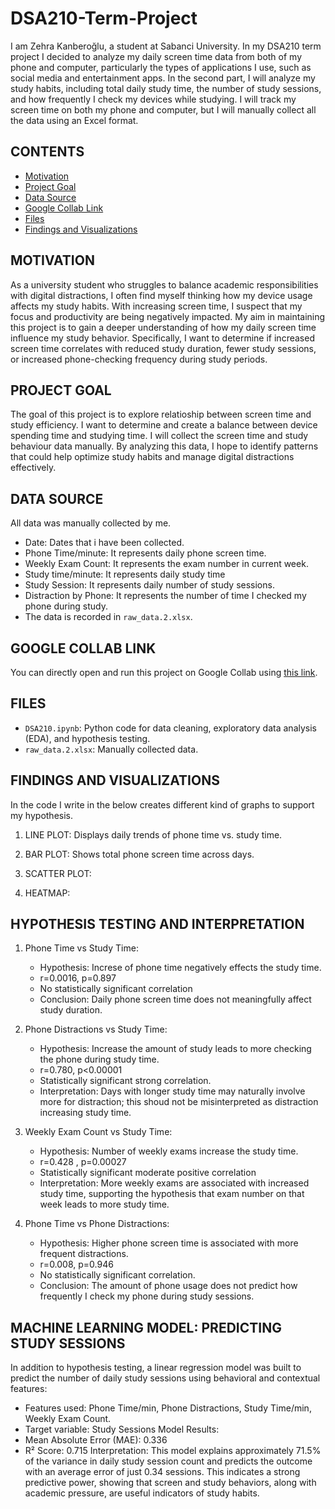 # DSA210-Term-Project
I am Zehra Kanberoğlu, a student at Sabanci University. In my DSA210 term project I decided to analyze my daily screen time data from both of my phone and computer, particularly the types of applications I use, such as social media and entertainment apps. In the second part, I will analyze my study habits, including total daily study time, the number of study sessions, and how frequently I check my devices while studying.  I will track my screen time on both my phone and computer, but I will manually collect all the data using an Excel format.

## CONTENTS
- [Motivation](#motivation)
- [Project Goal](#project-goal)
- [Data Source](#data-source)
- [Google Collab Link](#google-collab-link)
- [Files](#files)
- [Findings and Visualizations](#findings-and-visualizations)

## MOTIVATION
As a university student who struggles to balance academic responsibilities with digital distractions, I often find myself thinking how my device usage affects my study habits. With increasing screen time, I suspect that my focus and productivity are being negatively impacted. My aim in maintaining this project is to gain a deeper understanding of how my daily screen time influence my study behavior. Specifically, I want to determine if increased screen time correlates with reduced study duration, fewer study sessions, or increased phone-checking frequency during study periods. 

## PROJECT GOAL
The goal of this project is to explore relatioship between screen time and study efficiency. I want to determine and create a balance between device spending time and studying time. I will collect the screen time and study behaviour data manually. By analyzing this data, I hope to identify patterns that could help optimize study habits and manage digital distractions effectively.

## DATA SOURCE
All data was manually collected by me.
- Date: Dates that i have been collected.
- Phone Time/minute:  It represents daily phone screen time.
- Weekly Exam Count: It represents the exam number in current week.
- Study time/minute: It represents daily study time
- Study Session: It represents daily number of study sessions. 
- Distraction by Phone: It represents the number of time I checked my phone during study.
- The data is recorded in `raw_data.2.xlsx`.

## GOOGLE COLLAB LINK
You can directly open and run this project on Google Collab using [this link](https://colab.research.google.com/drive/1VJFyATZyOmFEAIA3LrCj_uQbVdfqWod7?usp=drive_link).

## FILES
- `DSA210.ipynb`: Python code for data cleaning, exploratory data analysis (EDA), and hypothesis testing.
- `raw_data.2.xlsx`: Manually collected data.


## FINDINGS AND VISUALIZATIONS
In the code I write in the below creates different kind of graphs to support my hypothesis. 

1) LINE PLOT: Displays daily trends of phone time vs. study time.


2) BAR PLOT: Shows total phone screen time across days.


3) SCATTER PLOT:


4) HEATMAP:
## HYPOTHESIS TESTING AND INTERPRETATION
1) Phone Time vs Study Time:
   - Hypothesis: Increse of phone time negatively effects the study time.
   - r=0.0016, p=0.897
   - No statistically significant correlation
   - Conclusion: Daily phone screen time does not meaningfully affect study duration.
     
2) Phone Distractions vs Study Time:
   - Hypothesis: Increase the amount of study leads to more checking the phone during study time.
   - r=0.780, p<0.00001
   - Statistically significant strong correlation.
   - Interpretation: Days with longer study time may naturally involve more for distraction; this shoud not be misinterpreted as distraction increasing study time.
     
3) Weekly Exam Count vs Study Time:
   - Hypothesis: Number of weekly exams increase the study time.
   - r=0.428 , p=0.00027
   - Statistically significant moderate positive correlation
   - Interpretation: More weekly exams are associated with increased study time, supporting the hypothesis that exam number on that week leads to more study time.

5) Phone Time vs Phone Distractions:
   - Hypothesis: Higher phone screen time is associated with more frequent distractions.
   - r=0.008, p=0.946
   - No statistically significant correlation.
   - Conclusion: The amount of phone usage does not predict how frequently I check my phone during study sessions.

## MACHINE LEARNING MODEL: PREDICTING STUDY SESSIONS
In addition to hypothesis testing, a linear regression model was built to predict the number of daily study sessions using behavioral and contextual features:
- Features used: Phone Time/min, Phone Distractions, Study Time/min, Weekly Exam Count.
- Target variable: Study Sessions
Model Results:
- Mean Absolute Error (MAE): 0.336
- R² Score: 0.715
Interpretation:
This model explains approximately 71.5% of the variance in daily study session count and predicts the outcome with an average error of just 0.34 sessions. This indicates a strong predictive power, showing that screen and study behaviors, along with academic pressure, are useful indicators of study habits.
   




 
